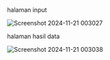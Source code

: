halaman input

![Screenshot 2024-11-21 003027](https://github.com/user-attachments/assets/7f69f233-4b80-40b4-8632-9d1c9773e2eb)

halaman hasil data

![Screenshot 2024-11-21 003038](https://github.com/user-attachments/assets/fcbfbe2d-1cf6-4d54-8ef8-ba8490ca2ae6)

